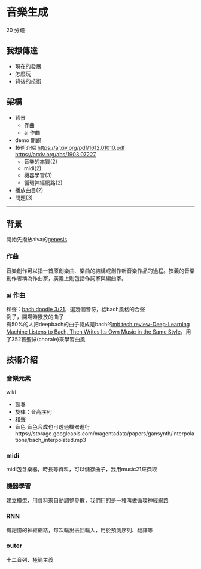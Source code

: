# 音樂生成
20 分鐘
## 我想傳達
* 現在的發展
* 怎麼玩
* 背後的技術
## 架構
* 背景
  * 作曲
  * ai 作曲
* demo 開跑
* 技術介紹
https://arxiv.org/pdf/1612.01010.pdf
https://arxiv.org/abs/1903.07227
  * 音樂的本質(2)
  * midi(2)
  * 機器學習(3)
  * 循環神經網路(2)
* 播放曲目(2)
* 問題(3)

---

## 背景
開始先撥放aiva的[genesis](https://soundcloud.com/user-95265362/sets/genesis)
### 作曲
音樂創作可以指一首原創樂曲、樂曲的結構或創作新音樂作品的過程。狹義的音樂創作者稱為作曲家，廣義上則包括作詞家與編曲家。
### ai 作曲
和聲：[bach doodle 3/21](https://www.google.com/doodles/celebrating-johann-sebastian-bach)，選幾個音符，給bach風格的合聲<br>
例子，開場時撥放的曲子<br>
有50%的人把deepbach的曲子認成是bach的[mit tech review-Deep-Learning Machine Listens to Bach, Then Writes Its Own Music in the Same Style](https://www.technologyreview.com/s/603137/deep-learning-machine-listens-to-bach-then-writes-its-own-music-in-the-same-style/)，用了352首聖詠(chorale)來學習曲風
## 技術介紹
### 音樂元素
wiki
* 節奏
* 旋律：音高序列
* 和聲
* 音色
音色合成也可透過機器進行https://storage.googleapis.com/magentadata/papers/gansynth/interpolations/bach_interpolated.mp3
### midi
midi包含樂器，時長等資料，可以儲存曲子，我用music21來擷取
### 機器學習
建立模型，用資料來自動調整參數，我們用的是一種叫做循環神經網路
### RNN
有記憶的神經網路，每次輸出丟回輸入，用於預測序列、翻譯等

### outer
十二音列、極簡主義
